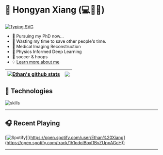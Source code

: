 # 👋 Hongyan Xiang (💻🚬📖)

[![Typing SVG](https://readme-typing-svg.demolab.com/?lines=Keep+writing+more+code+slowly+...&pause=5000&font=Roboto&size=30&color=7B3FE4&width=435)](https://git.io/typing-svg)

- 🎯 Pursuing my PhD now...
- 🎯 Wasting my time to save other people's time.
- 🔖 Medical Imaging Reconstruction
- 🔖 Physics Informed Deep Learning
- 🔖 soccer & hoops
- 💡 [Learn more about me](http://miracle.ustc.edu.cn/2022/1212/c33158a588708/page.htm)

|<a href="https://github.com/anuraghazra/github-readme-stats"><img align="center" src="https://github-readme-stats.vercel.app/api?username=wanna-bornb-disciplinant&show_icons=true&include_all_commits=true&theme=buefy&hide_border=true" alt="Ethan's github stats" /></a> | <a href="https://github.com/anuraghazra/github-readme-stats"><img align="center" src="https://github-readme-stats.vercel.app/api/top-langs/?username=wanna-bornb-disciplinant&layout=compact&theme=buefy&hide_border=true" /></a>|
| ------------- | ------------- |

## 🔧 Technologies

 ![skills](https://skillicons.dev/icons?i=html,css,py,vim,docker,kubernetes,md,git,bash,vscode&theme=light) 

---

## 🎧 Recent Playing
[![Spotify](https://novatorem-sandy-omega.vercel.app/api/spotify)][(https://open.spotify.com/user/Ethan%20Xiang](https://open.spotify.com/track/1h1odoIBoxI1BvZUpoAGcH))

---


